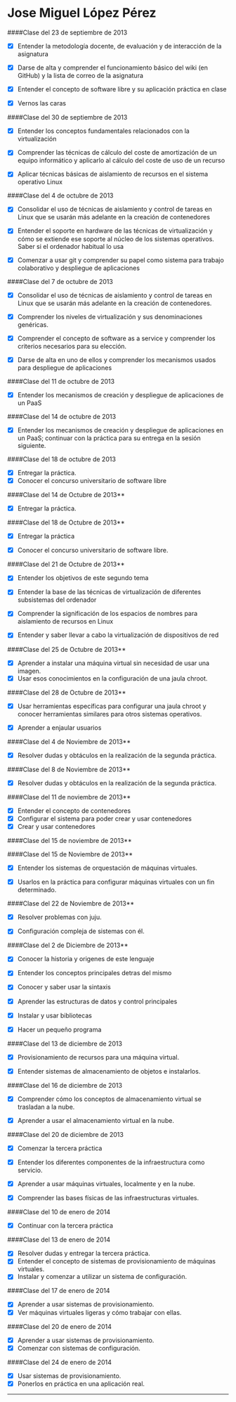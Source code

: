 Jose Miguel López Pérez
=======================

####Clase del 23 de septiembre de 2013

- [x] Entender la metodología docente, de evaluación y de interacción de la asignatura  
- [x] Darse de alta y comprender el funcionamiento básico del wiki (en GitHub) y la lista de correo de la asignatura  
- [x] Entender el concepto de software libre y su aplicación práctica en clase   
- [x] Vernos las caras 


####Clase del 30 de septiembre de 2013

- [x] Entender los conceptos fundamentales relacionados con la virtualización  
- [x] Comprender las técnicas de cálculo del coste de amortización de un equipo informático y aplicarlo al cálculo del coste de uso de un recurso	
- [x] Aplicar técnicas básicas de aislamiento de recursos en el sistema operativo Linux 
 


####Clase del 4 de octubre de 2013

- [x] Consolidar el uso de técnicas de aislamiento y control de tareas en Linux que se usarán más adelante en la creación de contenedores 	
- [x] Entender el soporte en hardware de las técnicas de virtualización y cómo se extiende ese soporte al núcleo de los sistemas operativos. Saber si el ordenador habitual lo usa 	
- [x] Comenzar a usar git y comprender su papel como sistema para trabajo colaborativo y despliegue de aplicaciones 


####Clase del 7 de octubre de 2013

- [x] Consolidar el uso de técnicas de aislamiento y control de tareas en Linux que se usarán más adelante en la creación de contenedores.
- [x] Comprender los niveles de virtualización y sus denominaciones genéricas.
- [x] Comprender el concepto de software as a service y comprender los criterios necesarios para su elección.
- [x] Darse de alta en uno de ellos y comprender los mecanismos usados para despliegue de aplicaciones


####Clase del 11 de octubre de 2013

- [x] Entender los mecanismos de creación y despliegue de aplicaciones de un PaaS

####Clase del 14 de octubre de 2013
- [x] Entender los mecanismos de creación y despliegue de aplicaciones en un PaaS; continuar con 
      la práctica para su entrega en la sesión siguiente.	

####Clase del 18 de octubre de 2013
- [x] Entregar la práctica.
- [x] Conocer el concurso universitario de software libre

####Clase del 14 de Octubre de 2013**

- [x] Entregar la práctica.


####Clase del 18 de Octubre de 2013**


- [x]  Entregar la práctica
- [x] Conocer el concurso universitario de software libre.


####Clase del 21 de Octubre de 2013**


- [x] Entender los objetivos de este segundo tema
- [x] Entender la base de las técnicas de virtualización de diferentes subsistemas del ordenador
- [x] Comprender la significación de los espacios de nombres para aislamiento de recursos en Linux
- [x] Entender y saber llevar a cabo la virtualización de dispositivos de red


####Clase del 25 de Octubre de 2013**


- [x] Aprender a instalar una máquina virtual sin necesidad de usar una imagen.
- [x] Usar esos conocimientos en la configuración de una jaula chroot.

####Clase del 28 de Octubre de 2013**


- [x] Usar herramientas específicas para configurar una jaula chroot y conocer herramientas similares para otros sistemas operativos.
- [x] Aprender a enjaular usuarios


####Clase del 4 de Noviembre de 2013**

- [x] Resolver dudas y obtáculos en la realización de la segunda práctica. 


####Clase del 8 de Noviembre de 2013**

- [x] Resolver dudas y obtáculos en la realización de la segunda práctica. 



####Clase del 11 de noviembre de 2013**

- [x] Entender el concepto de contenedores 
- [x] Configurar el sistema para poder crear y usar contenedores 
- [x] Crear y usar contenedores 

####Clase del 15 de noviembre de 2013**


####Clase del 15 de Noviembre de 2013**


- [x] Entender los sistemas de orquestación de máquinas virtuales. 

- [x] Usarlos en la práctica para configurar máquinas virtuales con un fin determinado. 


####Clase del 22 de Noviembre de 2013**


- [x] Resolver problemas con juju. 

- [x] Configuración compleja de sistemas con él. 



####Clase del 2 de Diciembre de 2013**

- [x] Conocer la historia y origenes de este lenguaje

- [x] Entender los conceptos principales detras del mismo

- [x] Conocer y saber usar la sintaxis

- [x] Aprender las estructuras de datos y control principales

- [x] Instalar y usar bibliotecas

- [x] Hacer un pequeño programa

####Clase del 13 de diciembre de 2013 

- [x] Provisionamiento de recursos para una máquina virtual.

- [x] Entender sistemas de almacenamiento de objetos e instalarlos.

####Clase del 16 de diciembre de 2013

- [x] Comprender cómo los conceptos de almacenamiento virtual se trasladan a la nube.

- [x] Aprender a usar el almacenamiento virtual en la nube.

####Clase del 20 de diciembre de 2013

- [x] Comenzar la tercera práctica

- [x] Entender los diferentes componentes de la infraestructura como servicio.

- [x] Aprender a usar máquinas virtuales, localmente y en la nube.

- [x] Comprender las bases físicas de las infraestructuras virtuales.

####Clase del 10 de enero de 2014

- [x] Continuar con la tercera práctica


####Clase del 13 de enero de 2014

- [x] Resolver dudas y entregar la tercera práctica.
- [x] Entender el concepto de sistemas de provisionamiento de máquinas virtuales.
- [x] Instalar y comenzar a utilizar un sistema de configuración.

####Clase del 17 de enero de 2014

- [x] Aprender a usar sistemas de provisionamiento.
- [x] Ver máquinas virtuales ligeras y cómo trabajar con ellas.

####Clase del 20 de enero de 2014

- [x] Aprender a usar sistemas de provisionamiento.
- [x] Comenzar con sistemas de configuración.

####Clase del 24 de enero de 2014

- [x] Usar sistemas de provisionamiento.
- [x] Ponerlos en práctica en una aplicación real.

----